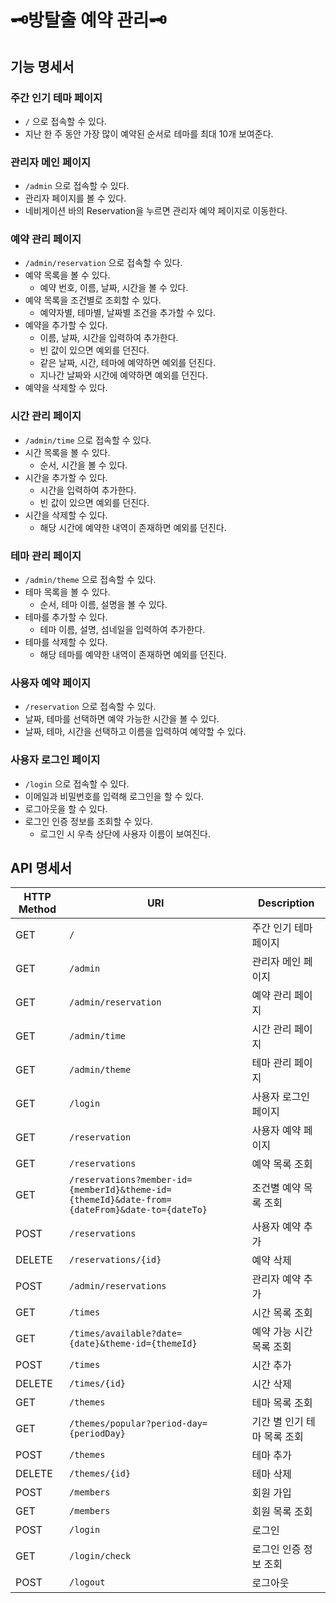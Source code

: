# 🗝️방탈출 예약 관리🗝️

## 기능 명세서

### 주간 인기 테마 페이지

- `/` 으로 접속할 수 있다.
- 지난 한 주 동안 가장 많이 예약된 순서로 테마를 최대 10개 보여준다.

### 관리자 메인 페이지

- `/admin` 으로 접속할 수 있다.
- 관리자 페이지를 볼 수 있다.
- 네비게이션 바의 Reservation을 누르면 관리자 예약 페이지로 이동한다.

### 예약 관리 페이지

- `/admin/reservation` 으로 접속할 수 있다.
- 예약 목록을 볼 수 있다.
    - 예약 번호, 이름, 날짜, 시간을 볼 수 있다.
- 예약 목록을 조건별로 조회할 수 있다.
    - 예약자별, 테마별, 날짜별 조건을 추가할 수 있다.
- 예약을 추가할 수 있다.
    - 이름, 날짜, 시간을 입력하여 추가한다.
    - 빈 값이 있으면 예외를 던진다.
    - 같은 날짜, 시간, 테마에 예약하면 예외를 던진다.
    - 지나간 날짜와 시간에 예약하면 예외를 던진다.
- 예약을 삭제할 수 있다.

### 시간 관리 페이지

- `/admin/time` 으로 접속할 수 있다.
- 시간 목록을 볼 수 있다.
    - 순서, 시간을 볼 수 있다.
- 시간을 추가할 수 있다.
    - 시간을 입력하여 추가한다.
    - 빈 값이 있으면 예외를 던진다.
- 시간을 삭제할 수 있다.
    - 해당 시간에 예약한 내역이 존재하면 예외를 던진다.

### 테마 관리 페이지

- `/admin/theme` 으로 접속할 수 있다.
- 테마 목록을 볼 수 있다.
    - 순서, 테마 이름, 설명을 볼 수 있다.
- 테마를 추가할 수 있다.
    - 테마 이름, 설명, 섬네일을 입력하여 추가한다.
- 테마를 삭제할 수 있다.
    - 해당 테마를 예약한 내역이 존재하면 예외를 던진다.

### 사용자 예약 페이지

- `/reservation` 으로 접속할 수 있다.
- 날짜, 테마를 선택하면 예약 가능한 시간을 볼 수 있다.
- 날짜, 테마, 시간을 선택하고 이름을 입력하여 예약할 수 있다.

### 사용자 로그인 페이지

- `/login` 으로 접속할 수 있다.
- 이메일과 비밀번호를 입력해 로그인을 할 수 있다.
- 로그아웃을 할 수 있다.
- 로그인 인증 정보를 조회할 수 있다.
    - 로그인 시 우측 상단에 사용자 이름이 보여진다.

## API 명세서

| HTTP Method | URI                                                                                           | Description      |
|-------------|-----------------------------------------------------------------------------------------------|------------------|
| GET         | `/`                                                                                           | 주간 인기 테마 페이지     |
| GET         | `/admin`                                                                                      | 관리자 메인 페이지       | 
| GET         | `/admin/reservation`                                                                          | 예약 관리 페이지        |
| GET         | `/admin/time`                                                                                 | 시간 관리 페이지        |
| GET         | `/admin/theme`                                                                                | 테마 관리 페이지        |
| GET         | `/login`                                                                                      | 사용자 로그인 페이지      |
| GET         | `/reservation`                                                                                | 사용자 예약 페이지       |
| GET         | `/reservations`                                                                               | 예약 목록 조회         |
| GET         | `/reservations?member-id={memberId}&theme-id={themeId}&date-from={dateFrom}&date-to={dateTo}` | 조건별 예약 목록 조회     |
| POST        | `/reservations`                                                                               | 사용자 예약 추가        | 
| DELETE      | `/reservations/{id}`                                                                          | 예약 삭제            |
| POST        | `/admin/reservations`                                                                         | 관리자 예약 추가        |
| GET         | `/times`                                                                                      | 시간 목록 조회         |
| GET         | `/times/available?date={date}&theme-id={themeId}`                                             | 예약 가능 시간 목록 조회   |
| POST        | `/times`                                                                                      | 시간 추가            | 
| DELETE      | `/times/{id}`                                                                                 | 시간 삭제            |
| GET         | `/themes`                                                                                     | 테마 목록 조회         |
| GET         | `/themes/popular?period-day={periodDay}`                                                      | 기간 별 인기 테마 목록 조회 |
| POST        | `/themes`                                                                                     | 테마 추가            |
| DELETE      | `/themes/{id}`                                                                                | 테마 삭제            |
| POST        | `/members`                                                                                    | 회원 가입            |
| GET         | `/members`                                                                                    | 회원 목록 조회         |
| POST        | `/login`                                                                                      | 로그인              |
| GET         | `/login/check`                                                                                | 로그인 인증 정보 조회     |
| POST        | `/logout`                                                                                     | 로그아웃             |
